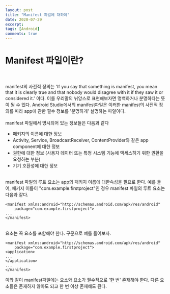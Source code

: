 ```yaml
---
layout: post
title: "Manifest 파일에 대하여"
date: 2020-07-29
excerpt:
tags: [Android]
comments: true
---
```


# Manifest 파일이란?
<br> <br>
manifest의 사전적 정의는 'If you say that something is manifest, you mean that it is clearly true and that nobody
would disagree with it if they saw it or considered it.' 이다. 이를 우리말의 뉘앙스로 표현해보자면 명백하거나 분명하다는 뜻이 될 수 있다. Android Studio에서의 manifest파일은
 이러한 manifest의 사전적 정의를 따라 app에 관한 필수 정보를 '분명하게' 설명하는 파일이다.
<br> <br>
 manifest 파일에서 명시되어 있는 정보들은 다음과 같다 <br>


- 패키지의 이름에 대한 정보
- Activity, Service, BroadcastReceiver, ContentProvider와 같은 app component에 대한 정보
- 권한에 대한 정보 (사용자 데이터 또는 특정 시스템 기능에 액세스하기 위한 권환을 요청하는 부분)
- 기기 호환성에 대한 정보


<br>
 manifest 파일의 루트 요소는 app의 패키지 이름에 대한속성을 필요로 한다. 예를 들어, 패키지 이름이
"com.example.firstproject"인 경우 manifest 파일의 루트 요소는 다음과 같다. <br>


```
<manifest xmlns:android="http://schemas.android.com/apk/res/android"
    package="com.example.firstproject">
...
</manifest>
```
<br>
<manifest> 요소는 꼭 <application> 요소를 포함해야 한다. 구문으로 예를 들어보자.
<br>

```
<manifest xmlns:android="http://schemas.android.com/apk/res/android"
    package="com.example.firstproject">
<application>
...
</application>
...
</manifest>
```
이와 같이 manifest파일에는 <manifest>요소와 <application>요소가 필수적으로 '한 번' 존재해야 한다. 다른 요소들은 존재하지 않아도 되고
한 번 이상 존재해도 된다.
